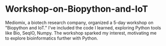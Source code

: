 # Workshop-on-Biopython-and-IoT
Mediomix, a biotech research company, organized a 5-day workshop on "Biopython and IoT." I've included the code I learned, exploring Python tools like Bio, SeqIO, Numpy. The workshop sparked my interest, motivating me to explore bioinformatics further with Python.
